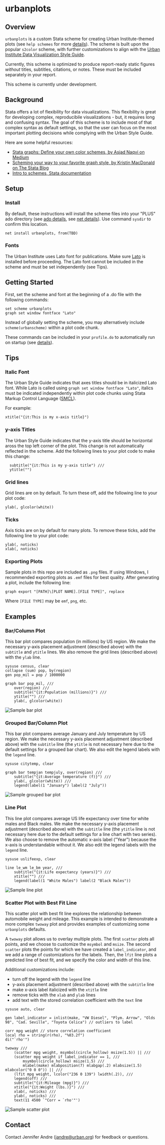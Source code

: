 # urbanplots

## Overview
`urbanplots` is a custom Stata scheme for creating Urban Institute-themed plots (see `help schemes` for more [details](https://www.stata.com/manuals/g-4schemesintro.pdf)). The scheme is built upon the popular `s2color` scheme, with further customizations to align with the [Urban Institute Data Visualization Style Guide](https://urbaninstitute.github.io/graphics-styleguide/).

Currently, this scheme is optimized to produce report-ready static figures *without* titles, subtitles, citations, or notes. These must be included separately in your report.

This scheme is currently under development.

## Background
Stata offers a lot of flexibility for data visualizations. This flexibility is great for developing complex, reproducibile visualizations - but, it requires long and confusing syntax. The goal of this scheme is to include most of that complex syntax as default settings, so that the user can focus on the most important plotting decisions while complying with the Urban Style Guide.

Here are some helpful resources:
* [Stata graphs: Define your own color schemes, by Asjad Naqvi on Medium](https://medium.com/the-stata-guide/stata-graphs-define-your-own-color-schemes-4320b16f7ef7)
* [Scheming your way to your favorite graph style, by Kristin MacDonald on The Stata Blog](https://blog.stata.com/2018/10/02/scheming-your-way-to-your-favorite-graph-style/)
* [Intro to schemes, Stata documentation](https://www.stata.com/manuals/g-4schemesintro.pdf)

## Setup

### Install
By default, these instructions will install the scheme files into your "PLUS" ado directory (see [ado details](https://www.stata.com/support/faqs/programming/personal-ado-directory/), see [net details](https://www.stata.com/manuals13/rnet.pdf)). Use command `sysdir` to confirm this location.
```
net install urbanplots, from(TBD)
```

### Fonts
The Urban Institute uses Lato font for publications. Make sure [Lato](https://fonts.google.com/specimen/Lato) is installed before proceeding. The Lato font cannot be included in the scheme and must be set independently (see Tips).

## Getting Started
First, set the scheme and font at the beginning of a .do file with the following commands:
```
set scheme urbanplots
graph set window fontface "Lato"
```
Instead of globally setting the scheme, you may alternatively include `scheme(urbanscheme)` within a plot code chunk.

These commands can be included in your `profile.do` to automatically run on startup (see [details](https://www.stata.com/support/faqs/programming/profile-do-file/)).

## Tips
### Italic Font
The Urban Style Guide indicates that axes titles should be in italicized Lato font. While Lato is called using `graph set window fontface "Lato"`, italics must be indicated independently within plot code chunks using Stata Markup Control Language ([SMCL](https://www.stata.com/manuals/g-4text.pdf#g-4text)).

For example:
```
xtitle("{it:This is my x-axis title}")
```

### y-axis Titles
The Urban Style Guide indicates that the y-axis title should be horizontal aross the top left corner of the plot. This change is not automatically reflected in the scheme. Add the following lines to your plot code to make this change:
```
  subtitle("{it:This is my y-axis title") ///
  ytitle("")
```

### Grid lines
Grid lines are on by default. To turn these off, add the following line to your plot code:
```
ylab(, glcolor(white))
```

### Ticks
Axis ticks are on by default for many plots. To remove these ticks, add the following line to your plot code:
```
ylab(, noticks)
xlab(, noticks)
```

### Exporting Plots
Sample plots in this repo are included as `.png` files. If using Windows, I recommended exporting plots as `.emf` files for best quality. 
After generating a plot, include the following line:
```
graph export "[PATH]\[PLOT NAME].[FILE TYPE]", replace
```
Where `[FILE TYPE]` may be `emf`, `png`, etc.

## Examples
### Bar/Column Plot
This bar plot compares population (in millions) by US region. We make the necessary y-axis placement adjustment (described above) with the `subtitle` and `ytitle` lines. We also remove the grid lines (described above) with the `ylab` line.
```
sysuse census, clear
collapse (sum) pop, by(region)
gen pop_mil = pop / 1000000

graph bar pop_mil, ///
	over(region) ///
	subtitle("{it:Population (millions)}") ///
	ytitle("") ///
	ylab(, glcolor(white))
```
![Sample bar plot](sample-plots/bar.png)

### Grouped Bar/Column Plot
This bar plot compares average January and July temperature by US region. We make the necessary y-axis placement adjustment (described above) with the `subtitle` line (the `ytitle` is not necessary here due to the default settings for a grouped bar chart). We also edit the legend labels with the `legend` line.
```
sysuse citytemp, clear

graph bar tempjan tempjuly, over(region) ///
	subtitle("{it:Average temperature (f)}") ///
	ylab(, glcolor(white)) ///
	legend(label(1 "January") label(2 "July"))	
```
![Sample grouped bar plot](sample-plots/grouped-bar.png)

### Line Plot
This line plot compares average US life expectancy over time for white males and Black males. We make the necessary y-axis placement adjustment (described above) with the `subtitle` line (the `ytitle` line is not necessary here due to the default settings for a line chart with two series). We also choose to remove the automatic x-axis label ("Year") because the x-axis is understandable without it.  We also edit the legend labels with the `legend` line.
```
sysuse uslifeexp, clear

line le_wm le_bm year, ///
	subtitle("{it:Life expectancy (years)}") ///
	xtitle("") ///
	legend(label(1 "White Males") label(2 "Black Males"))
```
![Sample line plot](sample-plots/line.png)

### Scatter Plot with Best Fit Line
This scatter plot with best fit line explores the relationship between automobile weight and mileage. This example is intended to demonstrate a more complex `twoway` plot and provides examples of customizing some `urbanplots` defaults. 

A `twoway` plot allows us to overlay multiple plots. The first `scatter` plots all points, and we choose to customize the `msymbol` and `msize`. The second `scatter` plots the points for which we have created a `label_indicator`, and we add a range of customizations for the labels. Then, the `lfit` line plots a predicted line of best fit, and we specify the color and width of this line.

Additional customizations include:
* turn off the legend with the `legend` line
* y-axis placement adjustment (described above) with the `subtitle` line
* make x-axis label italicized with the `xtitle` line
* remove ticks with the `xlab` and `ylab` lines
* add text with the stored correlation coefficient with the `text` line
```
sysuse auto, clear

gen label_indicator = inlist(make, "VW Diesel", "Plym. Arrow", "Olds 98", "Cad. Seville", "Toyota Celica") // outliers to label

corr mpg weight // store correlation coefficient
local rho = string(r(rho), "%03.2f")
di("`rho'")

twoway /// 
	(scatter mpg weight, msymbol(circle_hollow) msize(1.5)) || ///
	(scatter mpg weight if label_indicator == 1, ///
		msymbol(circle_hollow) msize(1.5) ///
		mlabel(make) mlabposition(7) mlabgap(.2) mlabsize(1.5) mlabcolor("0 0 0")) || ///
	(lfit mpg weight, lcolor("236 0 139") lwidth(.2)), ///
	legend(off) ///
	subtitle("{it:Mileage (mpg)}") ///
	xtitle("{it:Weight (lbs.)}") ///
	xlab(, noticks) ///	
	ylab(, noticks) ///
	text(11 4500 `"Corr = `rho'"')
```
![Sample scatter plot](sample-plots/scatter.png)

## Contact
Contact Jennifer Andre (jandre@urban.org) for feedback or questions.
